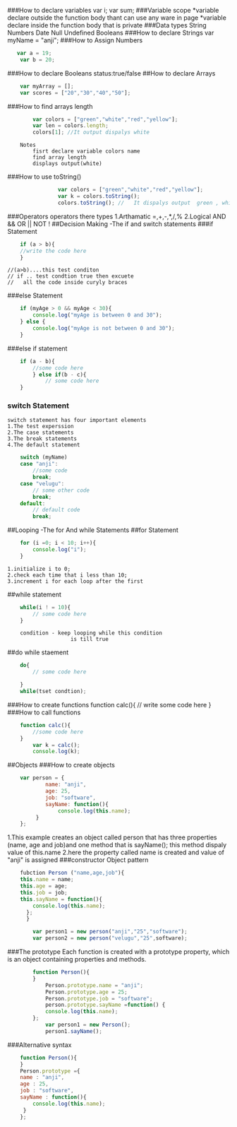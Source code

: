 ###How to declare variables
	 var i;
	 var sum;
###Variable scope
	*variable declare outside the function body thant can use any ware in page
	*variable declare inside the function body that is private
###Data types
	String
	Numbers
	Date
	Null
	Undefined
	Booleans
###How to declare Strings
	var myName = "anji";
###How to Assign Numbers
```js
   var a = 19;
	var b = 20;
```
###How to declare Booleans
	status:true/false
##How to declare Arrays
```js
	var myArray = [];
	var scores = ["20","30","40","50"];
```
###How to find arrays length
```js
		var colors = ["green","white","red","yellow"];
		var len = colors.length;
		colors[1]; //It output dispalys white
```
		Notes
			fisrt declare variable colors name
			find array length
			displays output(white)
###How to use toString()
```js
				var colors = ["green","white","red","yellow"];
				var k = colors.toString();
				colors.toString(); //	It dispalys output  green , white,red,yellow
```				
###Operators
	operators there types
	1.Arthamatic
		=,+,-,*,/,%
	2.Logical
		AND &&
		OR ||
		NOT !
##Decision Making -The if and switch statements
###if Statement
```js
	if (a > b){
	//write the code here
	}
```
	//(a>b)....this test conditon
	// if .. test condtion true then excuete
	//	 all the code inside curyly braces
###else Statement
```js
	if (myAge > 0 && myAge < 30){
		console.log("myAge is between 0 and 30");
	} else {
		console.log("myAge is not between 0 and 30");
	}
```
###else if statement
```js
	if (a - b){
		//some code here
		} else if(b - c){
			// some code here
	}
```
### switch Statement
	switch statement has four important elements
	1.The test experssion
	2.The case statements
	3.The break statements
	4.The default statement
```js
	switch (myName)
	case "anji":
		//some code
		break;
	case "velugu":
		// some other code
		break;
	default:
		// default code
		break;
```
##Looping -The for And while Statements
##for Statement
```js
	for (i =0; i < 10; i++){
		console.log("i");
	}
```
	1.initialize i to 0;
	2.check each time that i less than 10;
	3.increment i for each loop after the first
##while statement
```js
	while(i ! = 10){
		// some code here
	}
```
		condition - keep looping while this condition
						is till true
##do while staement
```js
	do{
		// some code here

	}
	while(tset condtion);
```
###How to create functions
	function calc(){
		// write some code here
	}
###How to call functions
```js
	function calc(){
		//some code here
	}
		var k = calc();
		console.log(k);
```
##Objects
###How to create objects
```js
	var person = {
			name: "anji",
			age: 25,
			job: "software",
			sayName: function(){
				console.log(this.name);
		 }
	};
```

   1.This example creates an object called person
		that has three properties (name, age and job)and
		one method that is sayName(); this method dispaly value of this.name
	2.here the property called name is created and value of "anji" is assigned
###constructor Object pattern
```js
	fubction Person ("name,age,job"){
	this.name = name;
	this.age = age;
	this.job = job;
	this.sayName = function(){
		console.log(this.name);
	  };
	  }

		var person1 = new person("anji","25","software");
		var person2 = new person("velugu","25",software);
```
###The prototype
	Each function is created with a prototype property,
	which is an object containing properties and methods.
```js
		function Person(){
		}
			Person.prototype.name = "anji";
			Person.prototype.age = 25;
			Person.prototype.job = "software";
			person.prototype.sayName =function() {
			console.log(this.name);
		};
			var person1 = new Person();
			person1.sayName();
```
###Alternative syntax
```js
	function Person(){
	}
	Person.prototype ={
	name : "anji",
	age : 25,
	job : "software",
	sayName : function(){
		console.log(this.name);
	 }
	};
```
